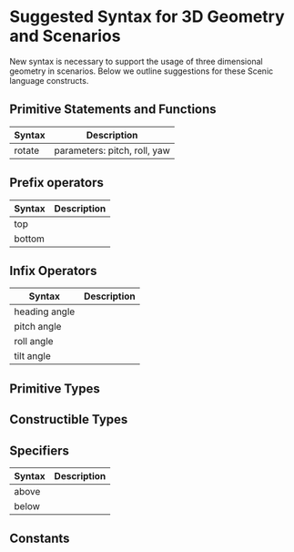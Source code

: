 # Suggested Syntax for 3D Geometry and Scenarios
New syntax is necessary to support the usage of three dimensional geometry in scenarios. Below we outline suggestions for these Scenic language constructs. 

## Primitive Statements and Functions

| Syntax | Description                  |
|--------|------------------------------|
| rotate | parameters: pitch, roll, yaw |

## Prefix operators

| Syntax | Description |
|--------|-------------|
| top    |             |
| bottom |             |

## Infix Operators

| Syntax        | Description |
|---------------|-------------|
| heading angle |             |
| pitch angle   |             |
| roll angle    |             |
| tilt angle    |             |

## Primitive Types

## Constructible Types

## Specifiers

| Syntax | Description |
|--------|-------------|
| above  |             |
| below  |             |

## Constants
